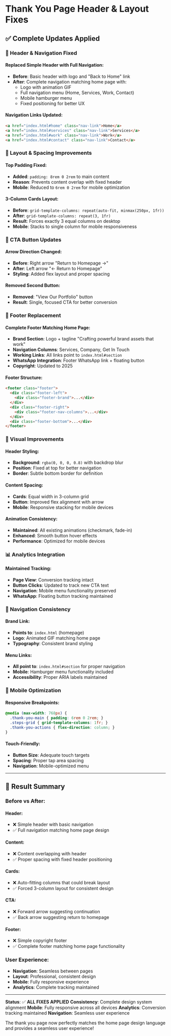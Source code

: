 # Thank You Page Header & Layout Fixes

## ✅ **Complete Updates Applied**

### **🔧 Header & Navigation Fixed**

#### **Replaced Simple Header with Full Navigation:**
- **Before**: Basic header with logo and "Back to Home" link
- **After**: Complete navigation matching home page with:
  - Logo with animation GIF
  - Full navigation menu (Home, Services, Work, Contact)
  - Mobile hamburger menu
  - Fixed positioning for better UX

#### **Navigation Links Updated:**
```html
<a href="index.html#home" class="nav-link">Home</a>
<a href="index.html#services" class="nav-link">Services</a>
<a href="index.html#work" class="nav-link">Work</a>
<a href="index.html#contact" class="nav-link">Contact</a>
```

### **📱 Layout & Spacing Improvements**

#### **Top Padding Fixed:**
- **Added**: `padding: 8rem 0 2rem` to main content
- **Reason**: Prevents content overlap with fixed header
- **Mobile**: Reduced to `6rem 0 2rem` for mobile optimization

#### **3-Column Cards Layout:**
- **Before**: `grid-template-columns: repeat(auto-fit, minmax(250px, 1fr))`
- **After**: `grid-template-columns: repeat(3, 1fr)`
- **Result**: Forces exactly 3 equal columns on desktop
- **Mobile**: Stacks to single column for mobile responsiveness

### **🎯 CTA Button Updates**

#### **Arrow Direction Changed:**
- **Before**: Right arrow "Return to Homepage →"
- **After**: Left arrow "← Return to Homepage"
- **Styling**: Added flex layout and proper spacing

#### **Removed Second Button:**
- **Removed**: "View Our Portfolio" button
- **Result**: Single, focused CTA for better conversion

### **🦶 Footer Replacement**

#### **Complete Footer Matching Home Page:**
- **Brand Section**: Logo + tagline "Crafting powerful brand assets that work"
- **Navigation Columns**: Services, Company, Get In Touch
- **Working Links**: All links point to `index.html#section`
- **WhatsApp Integration**: Footer WhatsApp link + floating button
- **Copyright**: Updated to 2025

#### **Footer Structure:**
```html
<footer class="footer">
  <div class="footer-left">
    <div class="footer-brand">...</div>
  </div>
  <div class="footer-right">
    <div class="footer-nav-columns">...</div>
  </div>
  <div class="footer-bottom">...</div>
</footer>
```

### **🎨 Visual Improvements**

#### **Header Styling:**
- **Background**: `rgba(0, 0, 0, 0.8)` with backdrop blur
- **Position**: Fixed at top for better navigation
- **Border**: Subtle bottom border for definition

#### **Content Spacing:**
- **Cards**: Equal width in 3-column grid
- **Button**: Improved flex alignment with arrow
- **Mobile**: Responsive stacking for mobile devices

#### **Animation Consistency:**
- **Maintained**: All existing animations (checkmark, fade-in)
- **Enhanced**: Smooth button hover effects
- **Performance**: Optimized for mobile devices

### **📊 Analytics Integration**

#### **Maintained Tracking:**
- **Page View**: Conversion tracking intact
- **Button Clicks**: Updated to track new CTA text
- **Navigation**: Mobile menu functionality preserved
- **WhatsApp**: Floating button tracking maintained

### **🔗 Navigation Consistency**

#### **Brand Link:**
- **Points to**: `index.html` (homepage)
- **Logo**: Animated GIF matching home page
- **Typography**: Consistent brand styling

#### **Menu Links:**
- **All point to**: `index.html#section` for proper navigation
- **Mobile**: Hamburger menu functionality included
- **Accessibility**: Proper ARIA labels maintained

### **📱 Mobile Optimization**

#### **Responsive Breakpoints:**
```css
@media (max-width: 768px) {
  .thank-you-main { padding: 6rem 0 2rem; }
  .steps-grid { grid-template-columns: 1fr; }
  .thank-you-actions { flex-direction: column; }
}
```

#### **Touch-Friendly:**
- **Button Size**: Adequate touch targets
- **Spacing**: Proper tap area spacing
- **Navigation**: Mobile-optimized menu

---

## **🚀 Result Summary**

### **Before vs After:**

#### **Header:**
- ❌ Simple header with basic navigation
- ✅ Full navigation matching home page design

#### **Content:**
- ❌ Content overlapping with header
- ✅ Proper spacing with fixed header positioning

#### **Cards:**
- ❌ Auto-fitting columns that could break layout
- ✅ Forced 3-column layout for consistent design

#### **CTA:**
- ❌ Forward arrow suggesting continuation
- ✅ Back arrow suggesting return to homepage

#### **Footer:**
- ❌ Simple copyright footer
- ✅ Complete footer matching home page functionality

### **User Experience:**
- **Navigation**: Seamless between pages
- **Layout**: Professional, consistent design
- **Mobile**: Fully responsive experience
- **Analytics**: Complete tracking maintained

---

**Status**: ✅ **ALL FIXES APPLIED**
**Consistency**: Complete design system alignment
**Mobile**: Fully responsive across all devices
**Analytics**: Conversion tracking maintained
**Navigation**: Seamless user experience

The thank you page now perfectly matches the home page design language and provides a seamless user experience!
